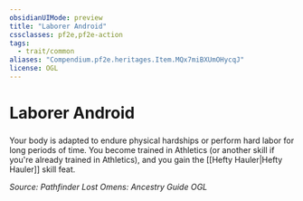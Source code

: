 ```yaml
---
obsidianUIMode: preview
title: "Laborer Android"
cssclasses: pf2e,pf2e-action
tags:
  - trait/common
aliases: "Compendium.pf2e.heritages.Item.MQx7miBXUmOHycqJ"
license: OGL
---
```

# Laborer Android

### 






Your body is adapted to endure physical hardships or perform hard labor for long periods of time. You become trained in Athletics (or another skill if you're already trained in Athletics), and you gain the [[Hefty Hauler|Hefty Hauler]] skill feat.

*Source: Pathfinder Lost Omens: Ancestry Guide*
*OGL*